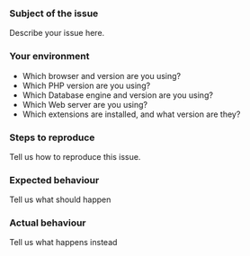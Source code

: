 ### Subject of the issue
Describe your issue here.

### Your environment
* Which browser and version are you using?
* Which PHP version are you using?
* Which Database engine and version are you using?
* Which Web server are you using?
* Which extensions are installed, and what version are they?

### Steps to reproduce
Tell us how to reproduce this issue.

### Expected behaviour
Tell us what should happen

### Actual behaviour
Tell us what happens instead